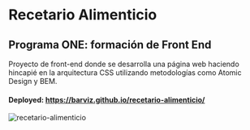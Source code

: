 # Recetario Alimenticio
## Programa ONE: formación de Front End

Proyecto de front-end donde se desarrolla una página web haciendo hincapié en la arquitectura CSS utilizando metodologías como Atomic Design y BEM.

#### Deployed: https://barviz.github.io/recetario-alimenticio/

![recetario-alimenticio](https://user-images.githubusercontent.com/96797843/186046091-04278820-089d-4fd8-a046-3f00455833ff.png)
